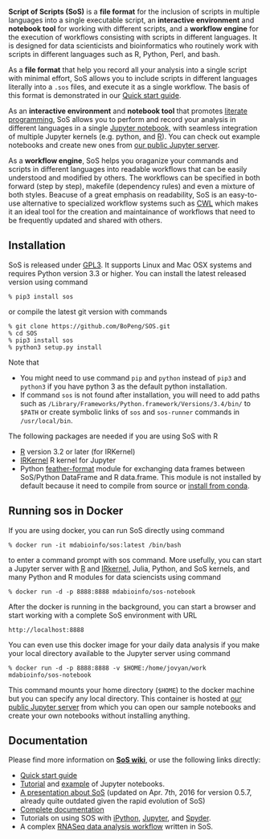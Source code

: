 **Script of Scripts (SoS)** is a **file format** for the inclusion of
scripts in multiple languages into a single executable script, an
**interactive environment** and **notebook tool** for working with different scripts, and
a **workflow engine** for the execution of workflows consisting with scripts
in different languages. It is designed for data scienticists and bioinformatics who routinely work with scripts in different languages such as R, Python, Perl, and bash.

As a **file format** that help you record all your analysis into a single
script with minimal effort, SoS allows you to include scripts in different
languages literally into a `.sos` files, and execute it as a single
workflow. The basis of this format is demonstrated in our [Quick start
guide](https://github.com/BoPeng/SOS/wiki/1.-Quick-Start).

As an **interactive environment** and **notebook tool** that promotes [literate
programming](https://en.wikipedia.org/wiki/Literate_programming), SoS
allows you to perform and record your analysis in different languages in a
single [Jupyter notebook](http://jupyter.org/), with seamless integration
of multiple Jupyter kernels (e.g. python, and
[R](https://github.com/IRkernel/IRkernel)). You can check out 
example notebooks and create new ones from [our public Jupyter
server](http://ec2-34-192-184-206.compute-1.amazonaws.com:8000/).

As a **workflow engine**, SoS helps you oraganize your commands and scripts in different languages into readable workflows that can be easily understood and modified by others. The workflows can be specified in both forward (step by step), makefile (dependency rules) and even a mixture of both styles. Beacuse of a great emphasis on readability, SoS is an easy-to-use alternative to specialized workflow systems such as [CWL](http://www.commonwl.org/) which makes it an ideal tool for the creation and maintainance of workflows that need to be frequently updated and shared with others.

## Installation

SoS is released under [GPL3](http://www.gnu.org/licenses/gpl-3.0.en.html). It supports Linux and Mac OSX systems and requires Python version 3.3 or higher. You can install the latest released version using command

```
% pip3 install sos
```

or compile the latest git version with commands

```
% git clone https://github.com/BoPeng/SOS.git
% cd SOS
% pip3 install sos
% python3 setup.py install
```

Note that

* You might need to use command `pip` and `python` instead of `pip3` and `python3` if you have python 3 as the default python installation.
* If command `sos` is not found after installation, you will need to add paths such as
`/Library/Frameworks/Python.framework/Versions/3.4/bin/` to `$PATH` or
create symbolic links of `sos` and `sos-runner` commands in
`/usr/local/bin`.

The following packages are needed if you are using SoS with R

* [R](https://www.r-project.org/) version 3.2 or later (for IRKernel)
* [IRKernel](https://github.com/IRkernel/IRkernel) R kernel for Jupyter
* Python [feather-format](https://github.com/wesm/feather) module for
exchanging data frames between SoS/Python DataFrame and R data.frame. This
module is not installed by default because it need to compile from source
or [install from conda](https://pypi.python.org/pypi/feather-format).

## Running sos in Docker 

If you are using docker, you can run SoS directly using command

```
% docker run -it mdabioinfo/sos:latest /bin/bash
```

to enter a command prompt with sos command. More usefully, you can start a
Jupyter server with [R](https://www.r-project.org/) and [IRkernel](https://github.com/IRkernel/IRkernel),
Julia, Python, and SoS kernels, and many Python and R modules for data sciencists using command


```
% docker run -d -p 8888:8888 mdabioinfo/sos-notebook
```

After the docker is running in the background, you can start a browser and
start working with a complete SoS environment with URL

```
http://localhost:8888
```

You can even use this docker image for your daily data analysis if you make
your local directory available to the Jupyter server using command 

```
% docker run -d -p 8888:8888 -v $HOME:/home/jovyan/work  mdabioinfo/sos-notebook
```

This command mounts your home directory (`$HOME`) to the docker machine but
you can specify any local directory. This container is hosted at [our public Jupyter
server](http://ec2-34-192-184-206.compute-1.amazonaws.com:8000/) from which you can open our sample
notebooks and create your own notebooks without installing anything.

## Documentation

Please find more information on **[SoS
wiki](https://github.com/BoPeng/SOS/wiki)**, or use the following links
directly:

* [Quick start guide](https://github.com/BoPeng/SOS/wiki/1.-Quick-Start)
* [Tutorial](https://github.com/BoPeng/SOS/blob/master/examples/NotebookTutorial.ipynb) and [example](https://github.com/BoPeng/SOS/blob/master/examples/example.ipynb) of Jupyter notebooks.
* [A presentation about SoS](https://github.com/BoPeng/SOS/wiki/SoS_March2016.pdf) (updated on Apr. 7th, 2016 for version 0.5.7, already quite outdated given the rapid evolution of SoS)
* [Complete documentation](https://github.com/BoPeng/SOS/wiki)
* Tutorials on using SOS with
[iPython](https://github.com/BoPeng/SOS/wiki/3.-Using-SoS-with-iPython),
[Jupyter](https://github.com/BoPeng/SOS/wiki/4.-SoS-Notebook-Using-Jupyter),
and [Spyder](https://github.com/BoPeng/SOS/wiki/5.-Using-Spyder-as-SoS-IDE).
* A complex [RNASeq data analysis workflow](https://github.com/BoPeng/SOS/wiki/6.-A-Complete-Example) written in SoS.
